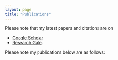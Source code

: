 ```yaml
---
layout: page
title: "Publications" 
---
```

Please note that my latest papers and citations are on 
* [Google Scholar](https://scholar.google.com/citations?user=2YXiDBkAAAAJ&hl=en) 
* [Research Gate](https://www.researchgate.net/profile/Saniya-Khullar). 

Please note my publications below are as follows: 

